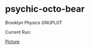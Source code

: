 psychic-octo-bear
=================

Brooklyn Physics GNUPLOT


Current Run:

[Picture](http://i.imgur.com/kTHj5GE.png)
